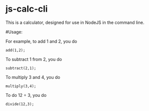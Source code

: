# js-calc-cli

This is a calculator, designed for use in NodeJS in the command line.

#Usage:

For example, to add 1 and 2, you do
```
add(1,2);
```
To subtract 1 from 2, you do
```
subtract(2,1);
```
To multiply 3 and 4, you do
```
multiply(3,4);
```
To do 12 ÷ 3, you do
```
divide(12,3);
```
